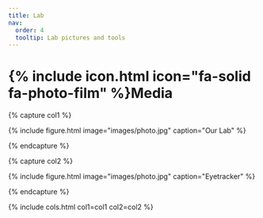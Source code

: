 ```yaml
---
title: Lab
nav:
  order: 4
  tooltip: Lab pictures and tools
---
```


# {% include icon.html icon="fa-solid fa-photo-film" %}Media

{% capture col1 %}

{%
  include figure.html
  image="images/photo.jpg"
  caption="Our Lab"
%}

{% endcapture %}

{% capture col2 %}

{%
  include figure.html
  image="images/photo.jpg"
  caption="Eyetracker"
%}

{% endcapture %}

{% include cols.html col1=col1 col2=col2 %}
